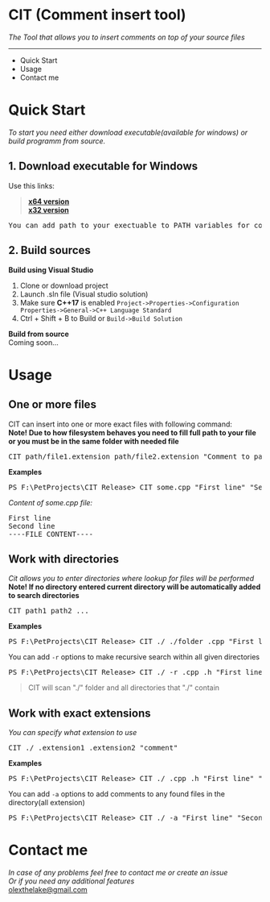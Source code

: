 # CIT (Comment insert tool)
 *The Tool that allows you to insert comments on top of your source files*
* * *

*   Quick Start
*   Usage
*   Contact me

# Quick Start
*To start you need either download executable(available for windows) or build programm from source.*

## 1. Download executable for Windows
Use this links:
> [**x64 version**](https://sourceforge.net/projects/commentinserttool/files/CIT_x64.rar/download)  
> [**x32 version**](https://sourceforge.net/projects/commentinserttool/files/CIT_x32.rar/download)  
<pre>
You can add path to your exectuable to PATH variables for conviency</pre>

## 2. Build sources
**Build using Visual Studio**
1. Clone or download project  
2. Launch .sln file (Visual studio solution)  
3. Make sure **C++17** is enabled `Project->Properties->Configuration Properties->General->C++ Language Standard`  
4. Ctrl + Shift + B to Build or  `Build->Build Solution`  

**Build from source**  
Coming soon...  
  

# Usage
 
## One or more files

CIT can insert into one or more exact files with following command:  
**Note! Due to how filesystem behaves you need to fill full path to your file or you must be in the same folder with needed file**
<pre>
CIT path/file1.extension path/file2.extension "Comment to paste" "Another comment"
</pre>
**Examples**
<pre>
PS F:\PetProjects\CIT_Release> CIT some.cpp "First line" "Second line"
</pre>
*Content of some.cpp file:*
<pre>
First line
Second line
----FILE CONTENT----
</pre>

## Work with directories
*Cit allows you to enter directories where lookup for files will be performed*  
**Note! If no directory entered current directory will be automatically added to search directories**
<pre>
CIT path1 path2 ...
</pre>
**Examples**
<pre>
PS F:\PetProjects\CIT_Release> CIT ./ ./folder .cpp "First line" "Second line"
</pre>

You can add `-r` options to make recursive search within all given directories
<pre>
PS F:\PetProjects\CIT_Release> CIT ./ -r .cpp .h "First line" "Second line"
</pre>
> CIT will scan "./" folder and all directories that "./" contain

## Work with exact extensions
*You can specify what extension to use*
<pre>
CIT ./ .extension1 .extension2 "comment"
</pre>
**Examples**
<pre>
PS F:\PetProjects\CIT_Release> CIT ./ .cpp .h "First line" "Second line"
</pre>

You can add `-a` options to add comments to any found files in the directory(all extension)
<pre>
PS F:\PetProjects\CIT_Release> CIT ./ -a "First line" "Second line"
</pre>  

# Contact me
*In case of any problems feel free to contact me or create an issue*  
*Or if you need any additional features*  
<olexthelake@gmail.com>

